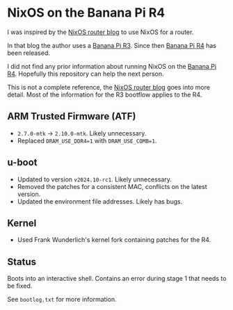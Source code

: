 # NixOS on the Banana Pi R4

I was inspired by the [NixOS router blog] to use NixOS for a router.

In that blog the author uses a [Banana Pi R3].
Since then [Banana Pi R4] has been released.

I did not find any prior information about running NixOS on the [Banana Pi R4].
Hopefully this repository can help the next person.

This is not a complete reference, the [NixOS router blog] goes into more detail.
Most of the information for the R3 bootflow applies to the R4.

## ARM Trusted Firmware (ATF)

* `2.7.0-mtk` -> `2.10.0-mtk`. Likely unnecessary.
* Replaced `DRAM_USE_DDR4=1` with `DRAM_USE_COMB=1`.

## u-boot

* Updated to version `v2024.10-rc1`. Likely unnecessary.
* Removed the patches for a consistent MAC, conflicts on the latest version.
* Updated the environment file addresses. Likely has bugs.

## Kernel

* Used Frank Wunderlich's kernel fork containing patches for the R4.

## Status

Boots into an interactive shell.
Contains an error during stage 1 that needs to be fixed.

See `bootlog.txt` for more information.

[nixos-sbc]: https://github.com/nakato/nixos-sbc
[Banana Pi R3]: https://wiki.banana-pi.org/Banana_Pi_BPI-R3
[Banana Pi R4]: https://wiki.banana-pi.org/Banana_Pi_BPI-R4
[NixOS router blog]: https://github.com/ghostbuster91/blogposts/blob/a2374f0039f8cdf4faddeaaa0347661ffc2ec7cf/router2023/main.md

